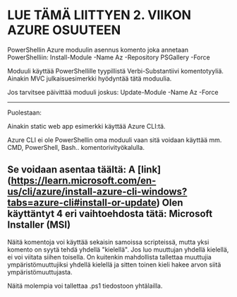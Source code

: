 LUE TÄMÄ LIITTYEN 2. VIIKON AZURE OSUUTEEN
==========================================

PowerShellin Azure moduulin asennus komento joka annetaan PowerShelliin:
Install-Module -Name Az -Repository PSGallery -Force

Moduuli käyttää PowerShellille tyypillistä Verbi-Substantiivi komentotyyliä.
Ainakin MVC julkaisuesimerkki hyödyntää tätä moduulia.

Jos tarvitsee päivittää moduuli joskus:
Update-Module -Name Az -Force

-------------------------------------------------------------
Puolestaan:

Ainakin static web app esimerkki käyttää Azure CLI:tä.

Azure CLI ei ole PowerShellin oma moduuli vaan sitä voidaan käyttää mm. CMD, PowerShell, Bash.. komentorivityökalulla.

Se voidaan asentaa täältä:
A [link]
(https://learn.microsoft.com/en-us/cli/azure/install-azure-cli-windows?tabs=azure-cli#install-or-update)
Olen käyttäntyt 4 eri vaihtoehdosta tätä:
Microsoft Installer (MSI)
--------------------------------------------------------------------------

Näitä komentoja voi käyttää sekaisin samoissa scripteissä, mutta yksi komento on syytä tehdä yhdellä "kielellä".
Jos luo muuttujan yhdellä kielellä, ei voi viitata siihen toisella.
On kuitenkin mahdollista tallettaa muuttujia ympäristömuuttujiksi yhdellä kielellä ja sitten
toinen kieli hakee arvon siitä ympäristömuuttujasta.

Näitä molempia voi tallettaa .ps1 tiedostoon yhtälailla.
